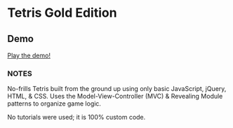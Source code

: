 # Tetris Gold Edition

Demo
--------

[Play the demo!](https://rawgit.com/dexterford77/tetris/master/index.html)

### NOTES

No-frills Tetris built from the ground up using only basic JavaScript, jQuery, HTML, & CSS. Uses the Model-View-Controller (MVC) & Revealing Module patterns to organize game logic.

No tutorials were used; it is 100% custom code.
